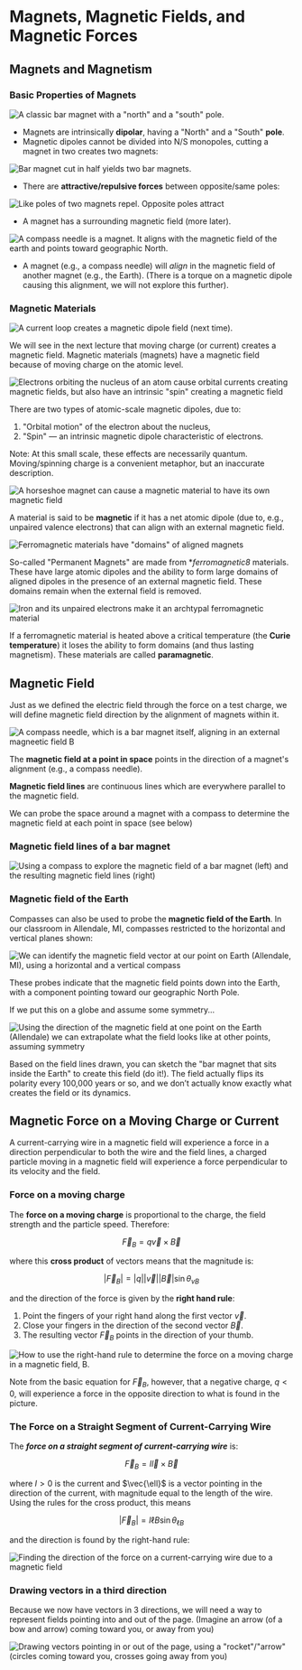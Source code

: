 # Magnets, Magnetic Fields, and Magnetic Forces

## Magnets and Magnetism

### Basic Properties of Magnets

![A classic bar magnet with a "north" and a "south" pole.](images/10_bar-magnet.png)

* Magnets are intrinsically **dipolar**, having a "North" and a "South" **pole**.
* Magnetic dipoles cannot be divided into N/S monopoles, cutting a magnet in two creates two magnets:

![Bar magnet cut in half yields two bar magnets.](images/10_cutting-bar-magnet.png)

* There are **attractive/repulsive forces** between opposite/same poles:

![Like poles of two magnets repel. Opposite poles attract](images/10_attract-repel-bar-magnet.png)

* A magnet has a surrounding magnetic field (more later).

![A compass needle is a magnet.  It aligns with the magnetic field of the earth and points toward geographic North.](images/10_geomagnetic-north-compass.png)

* A magnet (e.g., a compass needle) will *align* in the magnetic field of another magnet (e.g., the Earth). (There is a torque on a magnetic dipole causing this alignment, we will not explore this further).


### Magnetic Materials

![A current loop creates a magnetic dipole field (next time).](images/10_current-loop-dipole.png)

We will see in the next lecture that moving charge (or current) creates a magnetic field. Magnetic materials (magnets) have a magnetic field because of moving charge on the atomic level.

![Electrons orbiting the nucleus of an atom cause orbital currents creating magnetic fields, but also have an intrinsic "spin" creating a magnetic field](images/10_orbital-dipoles-spin.png)

There are two types of atomic-scale magnetic dipoles, due to:
1. "Orbital motion" of the electron about the nucleus,
2. "Spin" — an intrinsic magnetic dipole characteristic of electrons.

Note: At this small scale, these effects are necessarily quantum. Moving/spinning charge is a convenient metaphor, but an inaccurate description.

![A horseshoe magnet can cause a magnetic material to have its own magnetic field](images/10_horseshoe-magnetization.png)

A material is said to be **magnetic** if it has a net atomic dipole (due to, e.g., unpaired valence electrons) that can align with an external magnetic field.

![Ferromagnetic materials have "domains" of aligned magnets](images/10_magnetic-domains.png)

So-called "Permanent Magnets" are made from **ferromagnetic8* materials. These have large atomic dipoles and the ability to form large domains of aligned dipoles in the presence of an external magnetic field. These domains remain when the external field is removed.

![Iron and its unpaired electrons make it an archtypal ferromagnetic material](images/10_iron-unpaired-electrons.png)

If a ferromagnetic material is heated above a critical temperature (the **Curie temperature**) it loses the ability to form domains (and thus lasting magnetism). These materials are called **paramagnetic**.


## Magnetic Field

Just as we defined the electric field through the force on a test charge, we will define magnetic field direction by the alignment of magnets within it.

![A compass needle, which is a bar magnet itself, aligning in an external magneetic field B](images/10_compass-B-field.png)

The **magnetic field at a point in space** points in the direction of a magnet's alignment (e.g., a compass needle).

**Magnetic field lines** are continuous lines which are everywhere parallel to the magnetic field.

We can probe the space around a magnet with a compass to determine the magnetic field at each point in space (see below)

### Magnetic field lines of a bar magnet

![Using a compass to explore the magnetic field of a bar magnet (left) and the resulting magnetic field lines (right)](images/10_compasses-B-field-bar-magnet.png)

### Magnetic field of the Earth

Compasses can also be used to probe the **magnetic field of the Earth**. In our classroom in Allendale, MI, compasses restricted to the horizontal and vertical planes shown:

![We can identify the magnetic field vector at our point on Earth (Allendale, MI), using a horizontal and a vertical compass](images/10_magnetic-field-earth-in-classroom.png)

These probes indicate that the magnetic field points down into the Earth, with a component pointing toward our geographic North Pole.

If we put this on a globe and assume some symmetry...

![Using the direction of the magnetic field at one point on the Earth (Allendale) we can extrapolate what the field looks like at other points, assuming symmetry](images/10_magnetic-field-of-earth.png)

Based on the field lines drawn, you can sketch the "bar magnet that sits inside the Earth" to create this field (do it!). The field actually flips its polarity every 100,000 years or so, and we don’t actually know exactly what creates the field or its dynamics.

## Magnetic Force on a Moving Charge or Current

A current-carrying wire in a magnetic field will experience a force in a direction perpendicular to both the wire and the field lines, a charged particle moving in a magnetic field will experience a force perpendicular to its velocity and the field.

### Force on a moving charge

The **force on a moving charge** is proportional to the charge, the field strength and the particle speed. Therefore:
```math
\vec{F}_B = q\vec{v} \times \vec{B}
```
where this **cross product** of vectors means that the magnitude is:
```math
|\vec{F}_B| = |q||\vec{v}||\vec{B}|\sin\theta_{vB}
```
and the direction of the force is given by the **right hand rule**:

1. Point the fingers of your right hand along the first vector $\vec{v}$.
2. Close your fingers in the direction of the second vector $\vec{B}$.
3. The resulting vector $\vec{F}_B$ points in the direction of your thumb.

![How to use the right-hand rule to determine the force on a moving charge in a magnetic field, B.](images/10_right-hand-rule-B-force.png)

Note from the basic equation for $\vec{F}_B$, however, that a negative charge, $q<0$, will experience a force in the opposite direction to what is found in the picture.

### The Force on a Straight Segment of Current-Carrying Wire

The ***force on a straight segment of current-carrying wire*** is:
```math
\vec{F}_B = I \vec{l} \times \vec{B}
```
where $I > 0$ is the current and $\vec{\ell}$ is a vector pointing in the direction of the current, with magnitude equal to the length of the wire. Using the rules for the cross product, this means
```math
|\vec{F}_B| = I \ell B \sin\theta_{\ell B}
```
and the direction is found by the right-hand rule:

![Finding the direction of the force on a current-carrying wire due to a magnetic field](images/10_B-force-on-current-wire.png)

### Drawing vectors in a third direction

Because we now have vectors in 3 directions, we will need a way to represent fields pointing into and out of the page. (Imagine an arrow (of a bow and arrow) coming toward you, or away from you)

![Drawing vectors pointing in or out of the page, using a "rocket"/"arrow" (circles coming toward you, crosses going away from you)](images/10_vectors-in-and-out-of-page.png)



